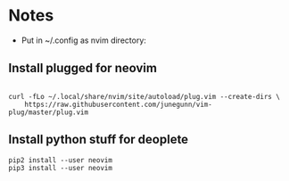 # Notes

 * Put in ~/.config  as nvim directory:

## Install plugged for neovim
```

curl -fLo ~/.local/share/nvim/site/autoload/plug.vim --create-dirs \
    https://raw.githubusercontent.com/junegunn/vim-plug/master/plug.vim
```

## Install python stuff for deoplete

```
pip2 install --user neovim
pip3 install --user neovim
```
